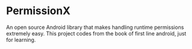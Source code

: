 # PermissionX
An open source Android library that makes handling runtime permissions extremely easy. This project codes from the book of first line android, just for learning.
